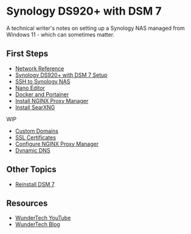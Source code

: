 # Synology DS920+ with DSM 7

A technical writer's notes on setting up a Synology NAS managed from Windows 11 - which can sometimes matter. 


## First Steps

* [Network Reference](network.md)
* [Synology DS920+ with DSM 7 Setup](nas-setup.md)
* [SSH to Synology NAS](openSSH.md)
* [Nano Editor](nano.md)
* [Docker and Portainer](docker-portainer.md)
* [Install NGINX Proxy Manager](nginx-install.md)
* [Install SearXNG](searxng.md)

WIP

* [Custom Domains](custom-domain.md)
* [SSL Certificates](ssl-certificates.md)
* [Configure NGINX Proxy Manager](nginx-configure.md)
* [Dynamic DNS](dynamic-dns.md)


## Other Topics

* [Reinstall DSM 7](reinstall-dsm.md)


## Resources

* [WunderTech YouTube](https://www.youtube.com/c/WunderTechTutorials)
* [WunderTech Blog](https://www.wundertech.net/)

